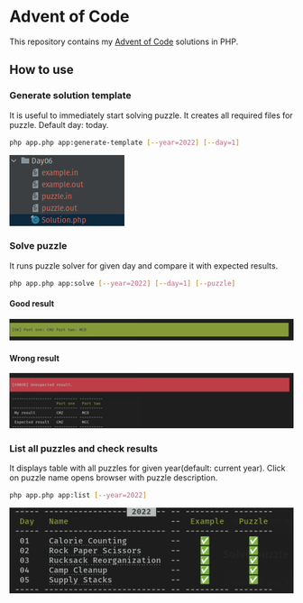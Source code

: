 # Advent of Code

This repository contains my [Advent of Code](https://adventofcode.com/) solutions in PHP.

## How to use
### Generate solution template

It is useful to immediately start solving puzzle. It creates all required files for puzzle. Default day: today.

```bash
php app.php app:generate-template [--year=2022] [--day=1]
```

![generate-template-command-outcome.png](resources/generate-template-command-outcome.png)

### Solve puzzle

It runs puzzle solver for given day and compare it with expected results.

```bash
php app.php app:solve [--year=2022] [--day=1] [--puzzle]
```

#### Good result
![solve-command-good-result.png](resources/solve-command-good-result.png)

#### Wrong result
![solve-command-wrong-result.png](resources/solve-command-wrong-result.png)

### List all puzzles and check results
It displays table with all puzzles for given year(default: current year). Click on puzzle name opens browser with puzzle description.

```bash
php app.php app:list [--year=2022]
```
![list-command.png](resources/list-command.png)

